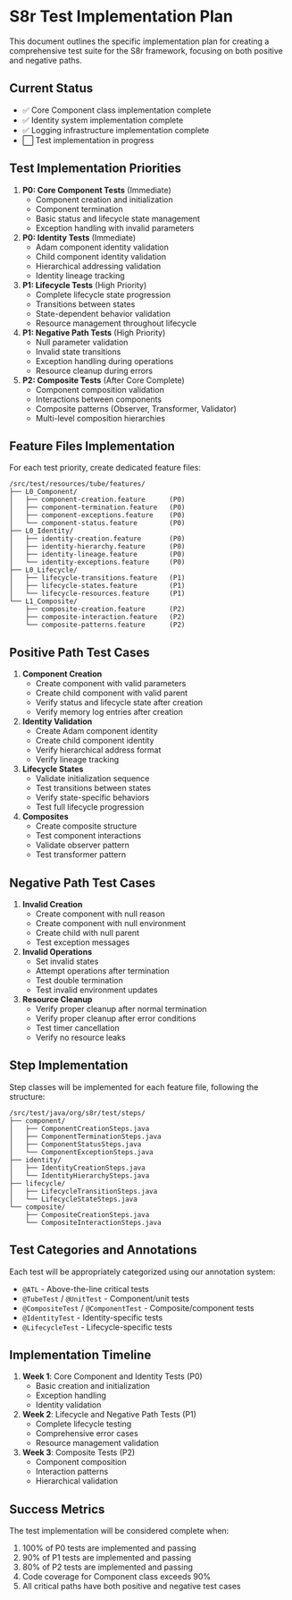 <!-- 
Copyright (c) 2025 [Eric C. Mumford (@heymumford)](https://github.com/heymumford), Gemini Deep Research, Claude 3.7.
-->

# S8r Test Implementation Plan

This document outlines the specific implementation plan for creating a comprehensive test suite for the S8r framework, focusing on both positive and negative paths.

## Current Status

- ✅ Core Component class implementation complete
- ✅ Identity system implementation complete
- ✅ Logging infrastructure implementation complete
- ⬜ Test implementation in progress

## Test Implementation Priorities

1. **P0: Core Component Tests** (Immediate)
   - Component creation and initialization
   - Component termination
   - Basic status and lifecycle state management
   - Exception handling with invalid parameters
2. **P0: Identity Tests** (Immediate)
   - Adam component identity validation
   - Child component identity validation
   - Hierarchical addressing validation
   - Identity lineage tracking
3. **P1: Lifecycle Tests** (High Priority)
   - Complete lifecycle state progression
   - Transitions between states
   - State-dependent behavior validation
   - Resource management throughout lifecycle
4. **P1: Negative Path Tests** (High Priority)
   - Null parameter validation
   - Invalid state transitions
   - Exception handling during operations
   - Resource cleanup during errors
5. **P2: Composite Tests** (After Core Complete)
   - Component composition validation
   - Interactions between components
   - Composite patterns (Observer, Transformer, Validator)
   - Multi-level composition hierarchies

## Feature Files Implementation

For each test priority, create dedicated feature files:

```
/src/test/resources/tube/features/
├── L0_Component/
│   ├── component-creation.feature      (P0)
│   ├── component-termination.feature   (P0)
│   ├── component-exceptions.feature    (P0)
│   └── component-status.feature        (P0)
├── L0_Identity/
│   ├── identity-creation.feature       (P0)
│   ├── identity-hierarchy.feature      (P0)
│   ├── identity-lineage.feature        (P0)
│   └── identity-exceptions.feature     (P0)
├── L0_Lifecycle/
│   ├── lifecycle-transitions.feature   (P1)
│   ├── lifecycle-states.feature        (P1)
│   └── lifecycle-resources.feature     (P1)
└── L1_Composite/
    ├── composite-creation.feature      (P2)
    ├── composite-interaction.feature   (P2)
    └── composite-patterns.feature      (P2)
```

## Positive Path Test Cases

1. **Component Creation**
   - Create component with valid parameters
   - Create child component with valid parent
   - Verify status and lifecycle state after creation
   - Verify memory log entries after creation
2. **Identity Validation**
   - Create Adam component identity
   - Create child component identity
   - Verify hierarchical address format
   - Verify lineage tracking
3. **Lifecycle States**
   - Validate initialization sequence
   - Test transitions between states
   - Verify state-specific behaviors
   - Test full lifecycle progression
4. **Composites**
   - Create composite structure
   - Test component interactions
   - Validate observer pattern
   - Test transformer pattern

## Negative Path Test Cases

1. **Invalid Creation**
   - Create component with null reason
   - Create component with null environment
   - Create child with null parent
   - Test exception messages
2. **Invalid Operations**
   - Set invalid states
   - Attempt operations after termination
   - Test double termination
   - Test invalid environment updates
3. **Resource Cleanup**
   - Verify proper cleanup after normal termination
   - Verify proper cleanup after error conditions
   - Test timer cancellation
   - Verify no resource leaks

## Step Implementation

Step classes will be implemented for each feature file, following the structure:

```
/src/test/java/org/s8r/test/steps/
├── component/
│   ├── ComponentCreationSteps.java
│   ├── ComponentTerminationSteps.java
│   ├── ComponentStatusSteps.java
│   └── ComponentExceptionSteps.java
├── identity/
│   ├── IdentityCreationSteps.java
│   └── IdentityHierarchySteps.java
├── lifecycle/
│   ├── LifecycleTransitionSteps.java
│   └── LifecycleStateSteps.java
└── composite/
    ├── CompositeCreationSteps.java
    └── CompositeInteractionSteps.java
```

## Test Categories and Annotations

Each test will be appropriately categorized using our annotation system:

- `@ATL` - Above-the-line critical tests
- `@TubeTest` / `@UnitTest` - Component/unit tests
- `@CompositeTest` / `@ComponentTest` - Composite/component tests
- `@IdentityTest` - Identity-specific tests
- `@LifecycleTest` - Lifecycle-specific tests

## Implementation Timeline

1. **Week 1**: Core Component and Identity Tests (P0)
   - Basic creation and initialization
   - Exception handling
   - Identity validation
2. **Week 2**: Lifecycle and Negative Path Tests (P1)
   - Complete lifecycle testing
   - Comprehensive error cases
   - Resource management validation
3. **Week 3**: Composite Tests (P2)
   - Component composition
   - Interaction patterns
   - Hierarchical validation

## Success Metrics

The test implementation will be considered complete when:

1. 100% of P0 tests are implemented and passing
2. 90% of P1 tests are implemented and passing
3. 80% of P2 tests are implemented and passing
4. Code coverage for Component class exceeds 90%
5. All critical paths have both positive and negative test cases
